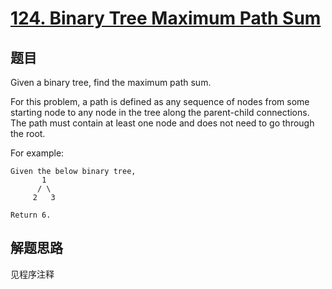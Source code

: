 # [124. Binary Tree Maximum Path Sum](https://leetcode-cn.com/problems/binary-tree-maximum-path-sum/)

## 题目
Given a binary tree, find the maximum path sum.

For this problem, a path is defined as any sequence of nodes from some starting node to any node in the tree along the parent-child connections. The path must contain at least one node and does not need to go through the root.

For example:
```
Given the below binary tree,
       1
      / \
     2   3

Return 6.
```
## 解题思路

见程序注释
